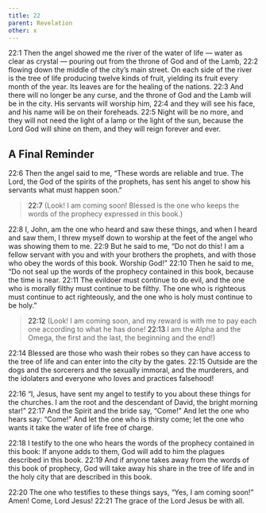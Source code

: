 ```yaml
---
title: 22
parent: Revelation
other: x
---
```


<a name="22:1">22:1</a> Then the angel showed me the river of the water of life — water as clear as crystal — pouring out from the throne of God and of the Lamb, <a name="22:2">22:2</a> flowing down the middle of the city’s main street. On each side of the river is the tree of life producing twelve kinds of fruit, yielding its fruit every month of the year. Its leaves are for the healing of the nations. <a name="22:3">22:3</a> And there will no longer be any curse, and the throne of God and the Lamb will be in the city. His servants will worship him, <a name="22:4">22:4</a> and they will see his face, and his name will be on their foreheads. <a name="22:5">22:5</a> Night will be no more, and they will not need the light of a lamp or the light of the sun, because the Lord God will shine on them, and they will reign forever and ever.

## A Final Reminder

<a name="22:6">22:6</a> Then the angel said to me, “These words are reliable and true. The Lord, the God of the spirits of the prophets, has sent his angel to show his servants what must happen soon.”

> <a name="22:7">22:7</a> (Look! I am coming soon!
> Blessed is the one who keeps the words of the prophecy expressed in this book.)

<a name="22:8">22:8</a> I, John, am the one who heard and saw these things, and when I heard and saw them, I threw myself down to worship at the feet of the angel who was showing them to me. <a name="22:9">22:9</a> But he said to me, “Do not do this! I am a fellow servant with you and with your brothers the prophets, and with those who obey the words of this book. Worship God!” <a name="22:10">22:10</a> Then he said to me, “Do not seal up the words of the prophecy contained in this book, because the time is near. <a name="22:11">22:11</a> The evildoer must continue to do evil, and the one who is morally filthy must continue to be filthy. The one who is righteous must continue to act righteously, and the one who is holy must continue to be holy.”

> <a name="22:12">22:12</a> (Look! I am coming soon,
> and my reward is with me to pay each one according to what he has done!
> <a name="22:13">22:13</a> I am the Alpha and the Omega,
> the first and the last,
> the beginning and the end!)

<a name="22:14">22:14</a> Blessed are those who wash their robes so they can have access to the tree of life and can enter into the city by the gates. <a name="22:15">22:15</a> Outside are the dogs and the sorcerers and the sexually immoral, and the murderers, and the idolaters and everyone who loves and practices falsehood!

<a name="22:16">22:16</a> “I, Jesus, have sent my angel to testify to you about these things for the churches. I am the root and the descendant of David, the bright morning star!” <a name="22:17">22:17</a> And the Spirit and the bride say, “Come!” And let the one who hears say: “Come!” And let the one who is thirsty come; let the one who wants it take the water of life free of charge.

<a name="22:18">22:18</a> I testify to the one who hears the words of the prophecy contained in this book: If anyone adds to them, God will add to him the plagues described in this book. <a name="22:19">22:19</a> And if anyone takes away from the words of this book of prophecy, God will take away his share in the tree of life and in the holy city that are described in this book.

<a name="22:20">22:20</a> The one who testifies to these things says, “Yes, I am coming soon!” Amen! Come, Lord Jesus! <a name="22:21">22:21</a> The grace of the Lord Jesus be with all.
